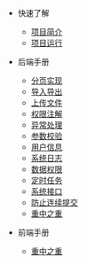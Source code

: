 * 快速了解
    * [项目简介](kslj/xmjj.md)
    * [项目运行](kslj/xmyx.md)

* 后端手册
   * [分页实现](hdsc/fysx.md)
   * [导入导出](hdsc/drdc.md)
   * [上传文件](hdsc/scwj.md)
   * [权限注解](hdsc/qxzj.md)
   * [异常处理](hdsc/yccl.md)
   * [参数校验](hdsc/csjy.md)
   * [用户信息](hdsc/yhxx.md)
   * [系统日志](hdsc/xtrz.md)
   * [数据权限](hdsc/sjqx.md)
   * [定时任务](hdsc/dsrw.md)
   * [系统接口](hdsc/xtjk.md)
   * [防止连续提交](hdsc/lxtj.md)
   * [重中之重](hdsc/zzzz.md)

* 前端手册
  * [重中之重](qdsc/zzzz.md)


  